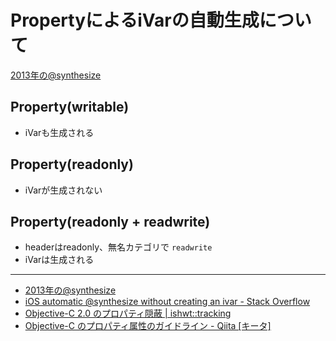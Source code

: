# PropertyによるiVarの自動生成について

[2013年の@synthesize](http://blog.ishkawa.org/blog/2013/08/17/synthesize-in-2013/ "2013年の@synthesize")

## Property(writable)

* iVarも生成される

## Property(readonly)

* iVarが生成されない

## Property(readonly + readwrite)

* headerはreadonly、無名カテゴリで ``readwrite``
* iVarは生成される


----

* [2013年の@synthesize](http://blog.ishkawa.org/blog/2013/08/17/synthesize-in-2013/ "2013年の@synthesize")
* [iOS automatic @synthesize without creating an ivar - Stack Overflow](http://stackoverflow.com/questions/12933785/ios-automatic-synthesize-without-creating-an-ivar/12933956#12933956 "iOS automatic @synthesize without creating an ivar - Stack Overflow")
* [Objective-C 2.0 のプロパティ隠蔽 | ishwt::tracking](http://ishwt.net/blog/2010/05/21/objc20-property/ "Objective-C 2.0 のプロパティ隠蔽 | ishwt::tracking")
* [Objective-C のプロパティ属性のガイドライン - Qiita [キータ]](http://qiita.com/uasi/items/80660f9aa20afaf671f3 "Objective-C のプロパティ属性のガイドライン - Qiita [キータ]")
